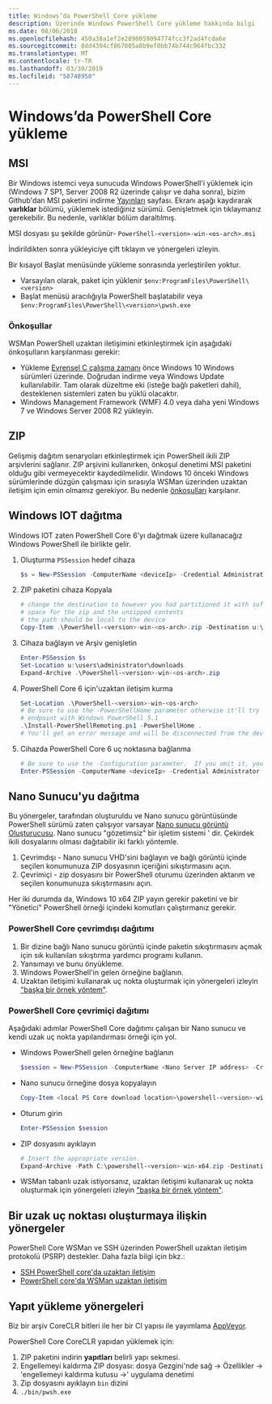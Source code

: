 ```yaml
---
title: Windows’da PowerShell Core yükleme
description: Üzerinde Windows PowerShell Core yükleme hakkında bilgi
ms.date: 08/06/2018
ms.openlocfilehash: 450a38a1ef2e2890059094774fcc3f2ad4fcda6e
ms.sourcegitcommit: 8dd4394cf867005a8b9ef0bb74b744c964fbc332
ms.translationtype: MT
ms.contentlocale: tr-TR
ms.lasthandoff: 03/30/2019
ms.locfileid: "58748950"
---
```

# <a name="installing-powershell-core-on-windows"></a>Windows’da PowerShell Core yükleme

## <a name="msi"></a>MSI

Bir Windows istemci veya sunucuda Windows PowerShell'i yüklemek için (Windows 7 SP1, Server 2008 R2 üzerinde çalışır ve daha sonra), bizim Github'dan MSI paketini indirme [Yayınları][] sayfası.  Ekranı aşağı kaydırarak **varlıklar** bölümü, yüklemek istediğiniz sürümü.  Genişletmek için tıklaymanız gerekebilir. Bu nedenle, varlıklar bölüm daraltılmış.

MSI dosyası şu şekilde görünür- `PowerShell-<version>-win-<os-arch>.msi`
<!-- TODO: should be updated to point to the Download Center as well -->

İndirildikten sonra yükleyiciye çift tıklayın ve yönergeleri izleyin.

Bir kısayol Başlat menüsünde yükleme sonrasında yerleştirilen yoktur.

- Varsayılan olarak, paket için yüklenir `$env:ProgramFiles\PowerShell\<version>`
- Başlat menüsü aracılığıyla PowerShell başlatabilir veya `$env:ProgramFiles\PowerShell\<version>\pwsh.exe`

### <a name="prerequisites"></a>Önkoşullar

WSMan PowerShell uzaktan iletişimini etkinleştirmek için aşağıdaki önkoşulların karşılanması gerekir:

- Yükleme [Evrensel C çalışma zamanı](https://www.microsoft.com/download/details.aspx?id=50410) önce Windows 10 Windows sürümleri üzerinde.
  Doğrudan indirme veya Windows Update kullanılabilir.
  Tam olarak düzeltme eki (isteğe bağlı paketleri dahil), desteklenen sistemleri zaten bu yüklü olacaktır.
- Windows Management Framework (WMF) 4.0 veya daha yeni Windows 7 ve Windows Server 2008 R2 yükleyin.

## <a name="zip"></a>ZIP

Gelişmiş dağıtım senaryoları etkinleştirmek için PowerShell ikili ZIP arşivlerini sağlanır.
ZIP arşivini kullanırken, önkoşul denetimi MSI paketini olduğu gibi vermeyecektir kaydedilmelidir.
Windows 10 önceki Windows sürümlerinde düzgün çalışması için sırasıyla WSMan üzerinden uzaktan iletişim için emin olmamız gerekiyor. Bu nedenle [önkoşulları](#prerequisites) karşılanır.

## <a name="deploying-on-windows-iot"></a>Windows IOT dağıtma

Windows IOT zaten PowerShell Core 6'yı dağıtmak üzere kullanacağız Windows PowerShell ile birlikte gelir.

1. Oluşturma `PSSession` hedef cihaza

   ```powershell
   $s = New-PSSession -ComputerName <deviceIp> -Credential Administrator
   ```

2. ZIP paketini cihaza Kopyala

   ```powershell
   # change the destination to however you had partitioned it with sufficient
   # space for the zip and the unzipped contents
   # the path should be local to the device
   Copy-Item .\PowerShell-<version>-win-<os-arch>.zip -Destination u:\users\administrator\Downloads -ToSession $s
   ```

3. Cihaza bağlayın ve Arşiv genişletin

   ```powershell
   Enter-PSSession $s
   Set-Location u:\users\administrator\downloads
   Expand-Archive .\PowerShell-<version>-win-<os-arch>.zip
   ```

4. PowerShell Core 6 için'uzaktan iletişim kurma

   ```powershell
   Set-Location .\PowerShell-<version>-win-<os-arch>
   # Be sure to use the -PowerShellHome parameter otherwise it'll try to create a new
   # endpoint with Windows PowerShell 5.1
   .\Install-PowerShellRemoting.ps1 -PowerShellHome .
   # You'll get an error message and will be disconnected from the device because it has to restart WinRM
   ```

5. Cihazda PowerShell Core 6 uç noktasına bağlanma

   ```powershell
   # Be sure to use the -Configuration parameter.  If you omit it, you will connect to Windows PowerShell 5.1
   Enter-PSSession -ComputerName <deviceIp> -Credential Administrator -Configuration powershell.<version>
   ```

## <a name="deploying-on-nano-server"></a>Nano Sunucu'yu dağıtma

Bu yönergeler, tarafından oluşturuldu ve Nano sunucu görüntüsünde PowerShell sürümü zaten çalışıyor varsayar [Nano sunucu görüntü Oluşturucusu](/windows-server/get-started/deploy-nano-server).
Nano sunucu "gözetimsiz" bir işletim sistemi ' dir. Çekirdek ikili dosyalarını olması dağıtabilir iki farklı yöntemle.

1. Çevrimdışı - Nano sunucu VHD'sini bağlayın ve bağlı görüntü içinde seçilen konumunuza ZIP dosyasının içeriğini sıkıştırmasını açın.
2. Çevrimiçi - zip dosyasını bir PowerShell oturumu üzerinden aktarım ve seçilen konumunuza sıkıştırmasını açın.

Her iki durumda da, Windows 10 x64 ZIP yayın gerekir paketini ve bir "Yönetici" PowerShell örneği içindeki komutları çalıştırmanız gerekir.

### <a name="offline-deployment-of-powershell-core"></a>PowerShell Core çevrimdışı dağıtımı

1. Bir dizine bağlı Nano sunucu görüntü içinde paketin sıkıştırmasını açmak için sık kullanılan sıkıştırma yardımcı programı kullanın.
2. Yansımayı ve bunu önyükleme.
3. Windows PowerShell'in gelen örneğine bağlanın.
4. Uzaktan iletişimi kullanarak uç nokta oluşturmak için yönergeleri izleyin ["başka bir örnek yöntem"](../learn/remoting/wsman-remoting-in-powershell-core.md#executed-by-another-instance-of-powershell-on-behalf-of-the-instance-that-it-will-register).

### <a name="online-deployment-of-powershell-core"></a>PowerShell Core çevrimiçi dağıtımı

Aşağıdaki adımlar PowerShell Core dağıtımı çalışan bir Nano sunucu ve kendi uzak uç nokta yapılandırması örneği için yol.

- Windows PowerShell gelen örneğine bağlanın

  ```powershell
  $session = New-PSSession -ComputerName <Nano Server IP address> -Credential <An Administrator account on the system>
  ```

- Nano sunucu örneğine dosya kopyalayın

  ```powershell
  Copy-Item <local PS Core download location>\powershell-<version>-win-x64.zip c:\ -ToSession $session
  ```

- Oturum girin

  ```powershell
  Enter-PSSession $session
  ```

- ZIP dosyasını ayıklayın

  ```powershell
  # Insert the appropriate version.
  Expand-Archive -Path C:\powershell-<version>-win-x64.zip -DestinationPath "C:\PowerShellCore_<version>"
  ```

- WSMan tabanlı uzak istiyorsanız, uzaktan iletişimi kullanarak uç nokta oluşturmak için yönergeleri izleyin ["başka bir örnek yöntem"](../learn/remoting/WSMan-Remoting-in-PowerShell-Core.md#executed-by-another-instance-of-powershell-on-behalf-of-the-instance-that-it-will-register).

## <a name="instructions-to-create-a-remoting-endpoint"></a>Bir uzak uç noktası oluşturmaya ilişkin yönergeler

PowerShell Core WSMan ve SSH üzerinden PowerShell uzaktan iletişim protokolü (PSRP) destekler.
Daha fazla bilgi için bkz.:

- [SSH PowerShell core'da uzaktan iletişim][ssh-remoting]
- [PowerShell core'da WSMan uzaktan iletişim][wsman-remoting]

## <a name="artifact-installation-instructions"></a>Yapıt yükleme yönergeleri

Biz bir arşiv CoreCLR bitleri ile her bir CI yapısı ile yayımlama [AppVeyor][].

PowerShell Core CoreCLR yapıdan yüklemek için:

1. ZIP paketini indirin **yapıtları** belirli yapı sekmesi.
2. Engellemeyi kaldırma ZIP dosyası: dosya Gezgini'nde sağ -> Özellikler -> 'engellemeyi kaldırma kutusu ->' uygulama denetimi
3. Zip dosyasını ayıklayın `bin` dizini
4. `./bin/pwsh.exe`

<!-- [download-center]: TODO -->

[Yayınları]: https://github.com/PowerShell/PowerShell/releases
[ssh-remoting]: ../core-powershell/SSH-Remoting-in-PowerShell-Core.md
[wsman-remoting]: ../core-powershell/WSMan-Remoting-in-PowerShell-Core.md
[AppVeyor]: https://ci.appveyor.com/project/PowerShell/powershell
